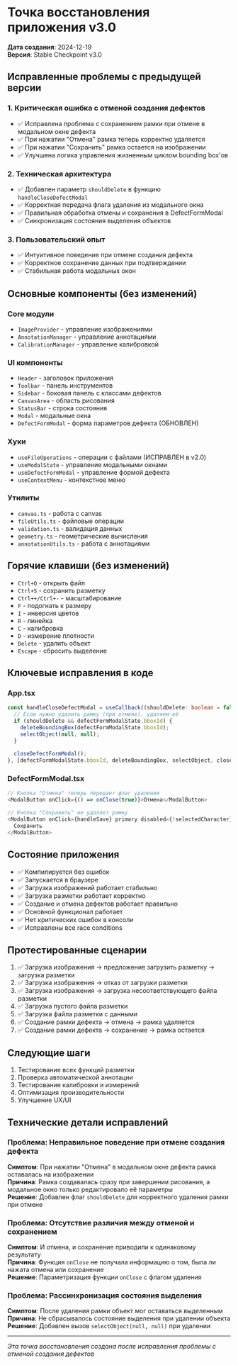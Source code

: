 # Точка восстановления приложения v3.0

**Дата создания**: 2024-12-19  
**Версия**: Stable Checkpoint v3.0

## Исправленные проблемы с предыдущей версии

### 1. Критическая ошибка с отменой создания дефектов
- ✅ Исправлена проблема с сохранением рамки при отмене в модальном окне дефекта
- ✅ При нажатии "Отмена" рамка теперь корректно удаляется
- ✅ При нажатии "Сохранить" рамка остается на изображении
- ✅ Улучшена логика управления жизненным циклом bounding box'ов

### 2. Техническая архитектура
- ✅ Добавлен параметр `shouldDelete` в функцию `handleCloseDefectModal`
- ✅ Корректная передача флага удаления из модального окна
- ✅ Правильная обработка отмены и сохранения в DefectFormModal
- ✅ Синхронизация состояния выделения объектов

### 3. Пользовательский опыт
- ✅ Интуитивное поведение при отмене создания дефекта
- ✅ Корректное сохранение данных при подтверждении
- ✅ Стабильная работа модальных окон

## Основные компоненты (без изменений)

### Core модули
- `ImageProvider` - управление изображениями
- `AnnotationManager` - управление аннотациями  
- `CalibrationManager` - управление калибровкой

### UI компоненты
- `Header` - заголовок приложения
- `Toolbar` - панель инструментов
- `Sidebar` - боковая панель с классами дефектов
- `CanvasArea` - область рисования
- `StatusBar` - строка состояния
- `Modal` - модальные окна
- `DefectFormModal` - форма параметров дефекта (ОБНОВЛЕН)

### Хуки
- `useFileOperations` - операции с файлами (ИСПРАВЛЕН в v2.0)
- `useModalState` - управление модальными окнами
- `useDefectFormModal` - управление формой дефекта
- `useContextMenu` - контекстное меню

### Утилиты
- `canvas.ts` - работа с canvas
- `fileUtils.ts` - файловые операции
- `validation.ts` - валидация данных
- `geometry.ts` - геометрические вычисления
- `annotationUtils.ts` - работа с аннотациями

## Горячие клавиши (без изменений)
- `Ctrl+O` - открыть файл
- `Ctrl+S` - сохранить разметку
- `Ctrl++/Ctrl+-` - масштабирование
- `F` - подогнать к размеру
- `I` - инверсия цветов
- `R` - линейка
- `C` - калибровка
- `D` - измерение плотности
- `Delete` - удалить объект
- `Escape` - сбросить выделение

## Ключевые исправления в коде

### App.tsx
```typescript
const handleCloseDefectModal = useCallback((shouldDelete: boolean = false) => {
  // Если нужно удалить рамку (при отмене), удаляем её
  if (shouldDelete && defectFormModalState.bboxId) {
    deleteBoundingBox(defectFormModalState.bboxId);
    selectObject(null, null);
  }
  
  closeDefectFormModal();
}, [defectFormModalState.bboxId, deleteBoundingBox, selectObject, closeDefectFormModal]);
```

### DefectFormModal.tsx
```typescript
// Кнопка "Отмена" теперь передает флаг удаления
<ModalButton onClick={() => onClose(true)}>Отмена</ModalButton>

// Кнопка "Сохранить" не удаляет рамку
<ModalButton onClick={handleSave} primary disabled={!selectedCharacter}>
  Сохранить
</ModalButton>
```

## Состояние приложения
- ✅ Компилируется без ошибок
- ✅ Запускается в браузере
- ✅ Загрузка изображений работает стабильно
- ✅ Загрузка разметки работает корректно
- ✅ Создание и отмена дефектов работает правильно
- ✅ Основной функционал работает
- ✅ Нет критических ошибок в консоли
- ✅ Исправлены все race conditions

## Протестированные сценарии
1. ✅ Загрузка изображения → предложение загрузить разметку → загрузка разметки
2. ✅ Загрузка изображения → отказ от загрузки разметки
3. ✅ Загрузка изображения → загрузка несоответствующего файла разметки
4. ✅ Загрузка пустого файла разметки
5. ✅ Загрузка файла разметки с данными
6. ✅ Создание рамки дефекта → отмена → рамка удаляется
7. ✅ Создание рамки дефекта → сохранение → рамка остается

## Следующие шаги
1. Тестирование всех функций разметки
2. Проверка автоматической аннотации
3. Тестирование калибровки и измерений
4. Оптимизация производительности
5. Улучшение UX/UI

## Технические детали исправлений

### Проблема: Неправильное поведение при отмене создания дефекта
**Симптом**: При нажатии "Отмена" в модальном окне дефекта рамка оставалась на изображении  
**Причина**: Рамка создавалась сразу при завершении рисования, а модальное окно только редактировало её параметры  
**Решение**: Добавлен флаг `shouldDelete` для корректного удаления рамки при отмене

### Проблема: Отсутствие различия между отменой и сохранением
**Симптом**: И отмена, и сохранение приводили к одинаковому результату  
**Причина**: Функция `onClose` не получала информацию о том, была ли нажата отмена или сохранение  
**Решение**: Параметризация функции `onClose` с флагом удаления

### Проблема: Рассинхронизация состояния выделения
**Симптом**: После удаления рамки объект мог оставаться выделенным  
**Причина**: Не сбрасывалось состояние выделения при удалении объекта  
**Решение**: Добавлен вызов `selectObject(null, null)` при удалении

---
*Эта точка восстановления создана после исправления проблемы с отменой создания дефектов*
